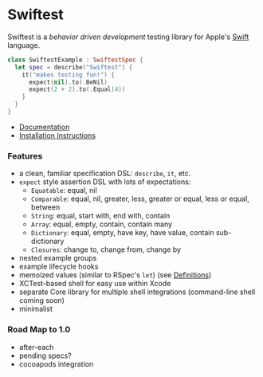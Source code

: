 Swiftest
=======
Swiftest is a *behavior driven development* testing library for Apple's
[Swift](https://developer.apple.com/swift/) language.

```swift
class SwiftestExample : SwiftestSpec {
  let spec = describe("Swiftest") {
    it("makes testing fun!") {
      expect(nil).to(.BeNil)
      expect(2 + 2).to(.Equal(4))
    }
  }
}
```

* [Documentation](doc/index.md)
* [Installation Instructions](doc/installation.md)

### Features
* a clean, familiar specification DSL: `describe`, `it`, etc.
* `expect` style assertion DSL with lots of expectations:
  * `Equatable`: equal, nil
  * `Comparable`: equal, nil, greater, less, greater or equal, less or equal, between
  * `String`: equal, start with, end with, contain
  * `Array`: equal, empty, contain, contain many
  * `Dictionary`: equal, empty, have key, have value, contain sub-dictionary
  * `Closures`: change to, change from, change by
* nested example groups
* example lifecycle hooks
* memoized values (similar to RSpec's `let`) (see [Definitions](doc/definitions.md))
* XCTest-based shell for easy use within Xcode
* separate Core library for multiple shell integrations (command-line shell coming soon)
* minimalist

### Road Map to 1.0
* after-each
* pending specs?
* cocoapods integration
